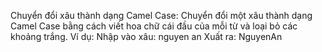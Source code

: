 Chuyển đổi xâu thành dạng Camel Case: Chuyển đổi một xâu thành dạng Camel Case bằng cách viết hoa chữ cái đầu của mỗi từ và loại bỏ các khoảng trắng.
Ví dụ:
Nhập vào xâu: nguyen an
Xuất ra: NguyenAn
